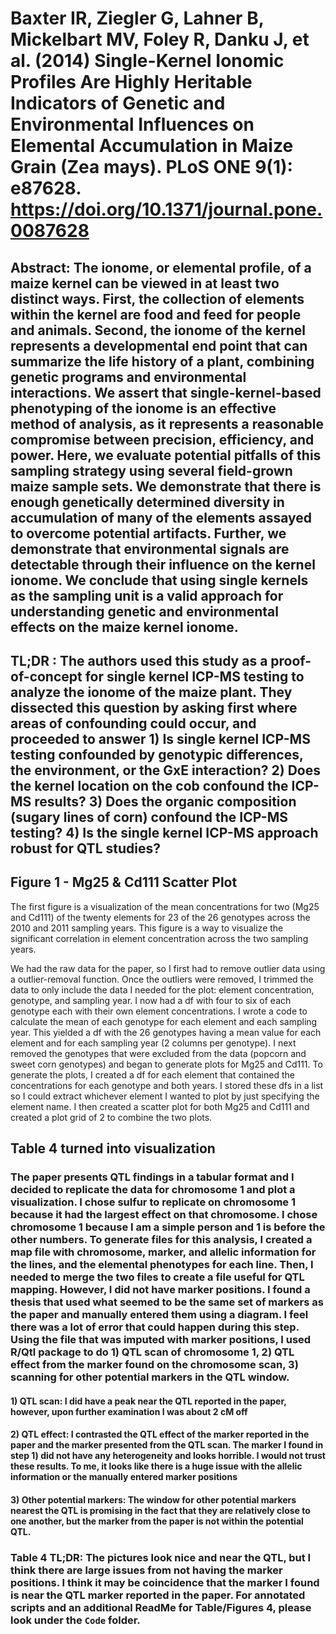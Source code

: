 # Baxter IR, Ziegler G, Lahner B, Mickelbart MV, Foley R, Danku J, et al. (2014) Single-Kernel Ionomic Profiles Are Highly Heritable Indicators of Genetic and Environmental Influences on Elemental Accumulation in Maize Grain (Zea mays). PLoS ONE 9(1): e87628. <https://doi.org/10.1371/journal.pone.0087628>

## Abstract: The ionome, or elemental profile, of a maize kernel can be viewed in at least two distinct ways. First, the collection of elements within the kernel are food and feed for people and animals. Second, the ionome of the kernel represents a developmental end point that can summarize the life history of a plant, combining genetic programs and environmental interactions. We assert that single-kernel-based phenotyping of the ionome is an effective method of analysis, as it represents a reasonable compromise between precision, efficiency, and power. Here, we evaluate potential pitfalls of this sampling strategy using several field-grown maize sample sets. We demonstrate that there is enough genetically determined diversity in accumulation of many of the elements assayed to overcome potential artifacts. Further, we demonstrate that environmental signals are detectable through their influence on the kernel ionome. We conclude that using single kernels as the sampling unit is a valid approach for understanding genetic and environmental effects on the maize kernel ionome.

## TL;DR : The authors used this study as a proof-of-concept for single kernel ICP-MS testing to analyze the ionome of the maize plant. They dissected this question by asking first where areas of confounding could occur, and proceeded to answer 1) Is single kernel ICP-MS testing confounded by genotypic differences, the environment, or the GxE interaction? 2) Does the kernel location on the cob confound the ICP-MS results? 3) Does the organic composition (sugary lines of corn) confound the ICP-MS testing? 4) Is the single kernel ICP-MS approach robust for QTL studies?

## Figure 1 - Mg25 & Cd111 Scatter Plot

The first figure is a visualization of the mean concentrations for two (Mg25 and Cd111) of the twenty elements for 23 of the 26 genotypes across the 2010 and 2011 sampling years. This figure is a way to visualize the significant correlation in element concentration across the two sampling years.

We had the raw data for the paper, so I first had to remove outlier data using a outlier-removal function. Once the outliers were removed, I trimmed the data to only include the data I needed for the plot: element concentration, genotype, and sampling year. I now had a df with four to six of each genotype each with their own element concentrations. I wrote a code to calculate the mean of each genotype for each element and each sampling year. This yielded a df with the 26 genotypes having a mean value for each element and for each sampling year (2 columns per genotype). I next removed the genotypes that were excluded from the data (popcorn and sweet corn genotypes) and began to generate plots for Mg25 and Cd111. To generate the plots, I created a df for each element that contained the concentrations for each genotype and both years. I stored these dfs in a list so I could extract whichever element I wanted to plot by just specifying the element name. I then created a scatter plot for both Mg25 and Cd111 and created a plot grid of 2 to combine the two plots. 

## Table 4 turned into visualization

### The paper presents QTL findings in a tabular format and I decided to replicate the data for chromosome 1 and plot a visualization. I chose sulfur to replicate on chromosome 1 because it had the largest effect on that chromosome. I chose chromosome 1 because I am a simple person and 1 is before the other numbers. To generate files for this analysis, I created a map file with chromosome, marker, and allelic information for the lines, and the elemental phenotypes for each line. Then, I needed to merge the two files to create a file useful for QTL mapping. However, I did not have marker positions. I found a thesis that used what seemed to be the same set of markers as the paper and manually entered them using a diagram. I feel there was a lot of error that could happen during this step. Using the file that was imputed with marker positions, I used R/Qtl package to do 1) QTL scan of chromosome 1, 2) QTL effect from the marker found on the chromosome scan, 3) scanning for other potential markers in the QTL window.

#### 1) QTL scan: I did have a peak near the QTL reported in the paper, however, upon further examination I was about 2 cM off

#### 2) QTL effect: I contrasted the QTL effect of the marker reported in the paper and the marker presented from the QTL scan. The marker I found in step 1) did not have any heterogeneity and looks horrible. I would not trust these results. To me, it looks like there is a huge issue with the allelic information or the manually entered marker positions

#### 3) Other potential markers: The window for other potential markers nearest the QTL is promising in the fact that they are relatively close to one another, but the marker from the paper is not within the potential QTL.

### Table 4 TL;DR: The pictures look nice and near the QTL, but I think there are large issues from not having the marker positions. I think it may be coincidence that the marker I found is near the QTL marker reported in the paper. For annotated scripts and an additional ReadMe for Table/Figures 4, please look under the `Code` folder.
